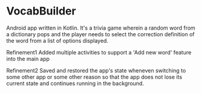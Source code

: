 # VocabBuilder

Android app written in Kotlin.
It's a trivia game wherein a random word from a dictionary pops and the player needs to select the correction definition of the word from a list of options displayed.

Refinement1
Added multiple activities to support a 'Add new word' feature into the main app

Refinement2
Saved and restored the app's state wheneven switching to some other app or some other reason so that the app does not lose its current state and continues running in the background.
